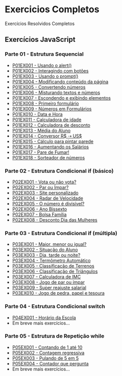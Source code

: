 # Exercicios Completos
 Exercícios Resolvidos Completos

## Exercícios JavaScript
### Parte 01 - Estrutura Sequencial
* <a href="https://guanabara-eteot.github.io/exercicios/javascript/p01ex001/" target="_blank">P01EX001 - Usando o alert()</a>
* <a href="https://guanabara-eteot.github.io/exercicios/javascript/p01ex002/" target="_blank">P01EX002 - Interagindo com botões</a>
* <a href="https://guanabara-eteot.github.io/exercicios/javascript/p01ex003/" target="_blank">P01EX003 - Usando o prompt()</a>
* <a href="https://guanabara-eteot.github.io/exercicios/javascript/p01ex004/" target="_blank">P01EX004 - Modificando conteúdo da página</a>
* <a href="https://guanabara-eteot.github.io/exercicios/javascript/p01ex005/" target="_blank">P01EX005 - Convertendo números</a>
* <a href="https://guanabara-eteot.github.io/exercicios/javascript/p01ex006/" target="_blank">P01EX006 - Misturando textos e números</a>
* <a href="https://guanabara-eteot.github.io/exercicios/javascript/p01ex007/" target="_blank">P01EX007 - Escondendo e exibindo elementos</a>
* <a href="https://guanabara-eteot.github.io/exercicios/javascript/p01ex008/" target="_blank">P01EX008 - Primeiro formulário</a>
* <a href="https://guanabara-eteot.github.io/exercicios/javascript/p01ex009/" target="_blank">P01EX009 - Números em Formulários</a>
* <a href="https://guanabara-eteot.github.io/exercicios/javascript/p01ex010/" target="_blank">P01EX010 - Data e Hora</a>
* <a href="https://guanabara-eteot.github.io/exercicios/javascript/p01ex011/" target="_blank">P01EX011 - Calculadora de idade</a>
* <a href="https://guanabara-eteot.github.io/exercicios/javascript/p01ex012/" target="_blank">P01EX012 - Calculadora de desconto</a>
* <a href="https://guanabara-eteot.github.io/exercicios/javascript/p01ex013/" target="_blank">P01EX013 - Média do Aluno</a>
* <a href="https://guanabara-eteot.github.io/exercicios/javascript/p01ex014/" target="_blank">P01EX014 - Conversor R$ &#x21E2; US$</a>
* <a href="https://guanabara-eteot.github.io/exercicios/javascript/p01ex015/" target="_blank">P01EX015 - Cálculo para pintar parede</a>
* <a href="https://guanabara-eteot.github.io/exercicios/javascript/p01ex016/" target="_blank">P01EX016 - Aumentando os Salários</a>
* <a href="https://guanabara-eteot.github.io/exercicios/javascript/p01ex017/" target="_blank">P01EX017 - Pare de Fumar!</a>
* <a href="https://guanabara-eteot.github.io/exercicios/javascript/p01ex018/" target="_blank">P01EX018 - Sorteador de números</a>

### Parte 02 - Estrutura Condicional if (básico)
* <a href="https://guanabara-eteot.github.io/exercicios/javascript/p02ex001/" target="_blank">P02EX001 - Vota ou não vota?</a>
* <a href="https://guanabara-eteot.github.io/exercicios/javascript/p02ex002/" target="_blank">P02EX002 - Par ou Ímpar?</a>
* <a href="https://guanabara-eteot.github.io/exercicios/javascript/p02ex003/" target="_blank">P02EX003 - Site personalizado</a>
* <a href="https://guanabara-eteot.github.io/exercicios/javascript/p02ex004/" target="_blank">P02EX004 - Radar de Velocidade</a>
* <a href="https://guanabara-eteot.github.io/exercicios/javascript/p02ex005/" target="_blank">P02EX005 - O número é divisível?</a>
* <a href="https://guanabara-eteot.github.io/exercicios/javascript/p02ex006/" target="_blank">P02EX006 - Ano Bissexto</a>
* <a href="https://guanabara-eteot.github.io/exercicios/javascript/p02ex007/" target="_blank">P02EX007 - Bolsa Família</a>
* <a href="https://guanabara-eteot.github.io/exercicios/javascript/p02ex008/" target="_blank">P02EX008 - Desconto Dia das Mulheres</a>

### Parte 03 - Estrutura Condicional if (múltipla)
* <a href="https://guanabara-eteot.github.io/exercicios/javascript/p03ex001/" target="_blank">P03EX001 - Maior, menor ou igual?</a>
* <a href="https://guanabara-eteot.github.io/exercicios/javascript/p03ex002/" target="_blank">P03EX002 - Situação do Aluno</a>
* <a href="https://guanabara-eteot.github.io/exercicios/javascript/p03ex003/" target="_blank">P03EX003 - Dia, tarde ou noite?</a>
* <a href="https://guanabara-eteot.github.io/exercicios/javascript/p03ex004/" target="_blank">P03EX004 - Termômetro Automático</a>
* <a href="https://guanabara-eteot.github.io/exercicios/javascript/p03ex005/" target="_blank">P03EX005 - Classificação de Terrenos</a>
* <a href="https://guanabara-eteot.github.io/exercicios/javascript/p03ex006/" target="_blank">P03EX006 - Classificação de Triângulos</a>
* <a href="https://guanabara-eteot.github.io/exercicios/javascript/p03ex007/" target="_blank">P03EX007 - Calculadora de IMC</a>
* <a href="https://guanabara-eteot.github.io/exercicios/javascript/p03ex008/" target="_blank">P03EX008 - Jogo de par ou ímpar</a>
* <a href="https://guanabara-eteot.github.io/exercicios/javascript/p03ex009/" target="_blank">P03EX009 - Super reajuste salarial</a>
* <a href="https://guanabara-eteot.github.io/exercicios/javascript/p03ex010/" target="_blank">P03EX010 - Jogo de pedra, papel e tesoura</a>

### Parte 04 - Estrutura Condicional switch
* <a href="https://guanabara-eteot.github.io/exercicios/javascript/p04ex001/" target="_blank">P04EX001 - Horário da Escola</a>
* Em breve mais exercícios...

### Parte 05 - Estrutura de Repetição while
* <a href="https://guanabara-eteot.github.io/exercicios/javascript/p05ex001/" target="_blank">P05EX001 - Contando de 1 até 10</a>
* <a href="https://guanabara-eteot.github.io/exercicios/javascript/p05ex002/" target="_blank">P05EX002 - Contagem regressiva</a>
* <a href="https://guanabara-eteot.github.io/exercicios/javascript/p05ex003/" target="_blank">P05EX003 - Pulando de 5 em 5</a>
* <a href="https://guanabara-eteot.github.io/exercicios/javascript/p05ex004/" target="_blank">P05EX004 - Contador que pergunta</a>
* Em breve mais exercícios...